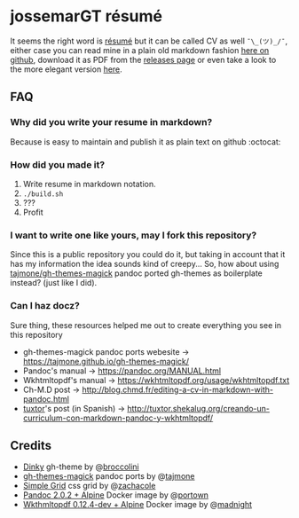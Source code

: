 # jossemarGT résumé

It seems the right word is [résumé](http://english.stackexchange.com/a/61341)
but it can be called CV as well `¯\_(ツ)_/¯`, either case you can read mine in a
plain old markdown fashion [here on github](RESUME.md), download it as PDF
from the [releases page](https://github.com/jossemarGT/resume/releases/latest)
or even take a look to the more elegant version
[here](http://jossemargt.github.io/resume).

## FAQ

### Why did you write your resume in markdown?

Because is easy to maintain and publish it as plain text on github :octocat:

### How did you made it?

1. Write resume in markdown notation.
2. `./build.sh`
3. ???
4. Profit

### I want to write one like yours, may I fork this repository?

Since this is a public repository you could do it, but taking in account that
it has my information the idea sounds kind of creepy... So, how about using
[tajmone/gh-themes-magick](https://github.com/tajmone/gh-themes-magick)
pandoc ported gh-themes as boilerplate instead? (just like I did).

### Can I haz docz?

Sure thing, these resources helped me out to create everything you see in this repository

- gh-themes-magick pandoc ports webesite -> <https://tajmone.github.io/gh-themes-magick/>
- Pandoc's manual -> <https://pandoc.org/MANUAL.html>
- Wkhtmltopdf's manual -> <https://wkhtmltopdf.org/usage/wkhtmltopdf.txt>
- Ch-M.D post -> <http://blog.chmd.fr/editing-a-cv-in-markdown-with-pandoc.html>
- [tuxtor](https://github.com/tuxtor)'s post (in Spanish) ->  <http://tuxtor.shekalug.org/creando-un-curriculum-con-markdown-pandoc-y-wkhtmltopdf/>

## Credits

- [Dinky](https://github.com/broccolini/dinky) gh-theme by @[broccolini](https://github.com/broccolini)
- [gh-themes-magick](https://github.com/tajmone/gh-themes-magick) pandoc ports by @[tajmone](https://github.com/tajmone)
- [Simple Grid](https://github.com/zachacole/Simple-Grid) css grid by @[zachacole](https://github.com/zachacole)
- [Pandoc 2.0.2 + Alpine](https://hub.docker.com/r/portown/alpine-pandoc/) Docker image by @[portown](https://github.com/portown)
- [Wkthmltopdf 0.12.4-dev + Alpine](https://hub.docker.com/r/madnight/docker-alpine-wkhtmltopdf/) Docker image by @[madnight](https://github.com/madnight)

